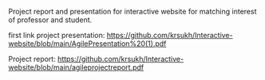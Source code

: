 Project report and presentation for interactive website for matching interest of professor and student.


first link project presentation: https://github.com/krsukh/Interactive-website/blob/main/AgilePresentation%20(1).pdf

Project report: https://github.com/krsukh/Interactive-website/blob/main/agileprojectreport.pdf
